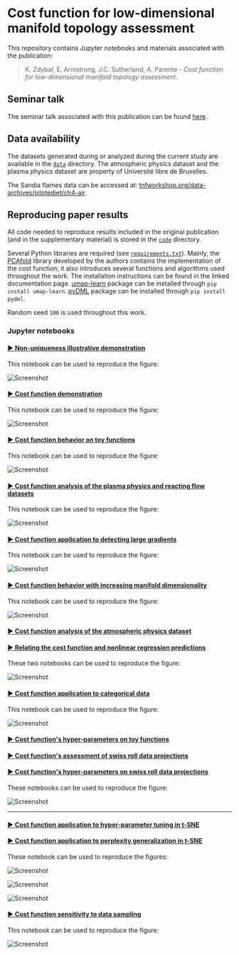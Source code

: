 # Cost function for low-dimensional manifold topology assessment

This repository contains Jupyter notebooks and materials associated with the publication:

> K. Zdybał, E. Armstrong, J.C. Sutherland, A. Parente - *Cost function for low-dimensional manifold topology assessment*.

## Seminar talk

The seminar talk associated with this publication can be found [here](https://www.vki.ac.be/index.php/vki-seminars).

## Data availability

The datasets generated during or analyzed during the current study are available in the [``data``](data/) directory. The atmospheric physics dataset and the plasma physics dataset are property of Université libre de Bruxelles. 

The Sandia flames data can be accessed at: [tnfworkshop.org/data-archives/pilotedjet/ch4-air](https://tnfworkshop.org/data-archives/pilotedjet/ch4-air).

## Reproducing paper results

All code needed to reproduce results included in the original publication (and in the supplementary material) is stored in the [``code``](code/) directory.

Several Python libraries are required (see [`requirements.txt`](requirements.txt)). Mainly, the [PCAfold](https://pcafold.readthedocs.io/en/latest/index.html) library developed by the authors contains the implementation of the cost function; it also introduces several functions and algorithms used throughout the work. The installation instructions can be found in the linked documentation page. [umap-learn](https://umap-learn.readthedocs.io/en/latest/index.html) package can be installed through `pip install umap-learn`. [pyDML](https://pydml.readthedocs.io/en/latest/index.html) package can be installed through `pip install pydml`.

Random seed `100` is used throughout this work.

### Jupyter notebooks


#### [▶︎ Non-uniqueness illustrative demonstration](code/paper-Figure-1-non-uniqueness-demo.ipynb)

This notebook can be used to reproduce the figure:

![Screenshot](figures/paper-Figure-1-non-uniqueness-demo.png)

#### [▶︎ Cost function demonstration](code/paper-Figure-2-cost-function-demonstration.ipynb)

This notebook can be used to reproduce the figure:

![Screenshot](figures/paper-Figure-2-cost-function-demonstration.png)

#### [▶︎ Cost function behavior on toy functions](code/paper-Figure-3-cost-function-behavior-on-toy-functions.ipynb)

This notebook can be used to reproduce the figure:

![Screenshot](figures/paper-Figure-3-cost-function-behavior-on-toy-functions.png)

#### [▶︎ Cost function analysis of the plasma physics and reacting flow datasets](code/paper-Figure-4-plasma-physics-and-reacting-flows.ipynb)

This notebook can be used to reproduce the figure:

![Screenshot](figures/paper-Figure-4-plasma-physics-and-reacting-flows.png)

#### [▶︎ Cost function application to detecting large gradients](code/paper-Figure-5-cost-function-application-to-detecting-large-gradients.ipynb)

This notebook can be used to reproduce the figure:

![Screenshot](figures/paper-Figure-5-cost-function-application-to-detecting-large-gradients.png)

#### [▶︎ Cost function behavior with increasing manifold dimensionality](code/paper-Figure-6-cost-dimensionality-Sandia-flame.ipynb)

This notebook can be used to reproduce the figure:

![Screenshot](figures/paper-Figure-6-cost-dimensionality-Sandia-flame.png)

#### [▶︎ Cost function analysis of the atmospheric physics dataset](code/paper-Figure-7-atmospheric-physics.ipynb)
#### [▶︎ Relating the cost function and nonlinear regression predictions](code/paper-Figure-7-atmospheric-physics-regression-correlation.ipynb)

These two notebooks can be used to reproduce the figure:

![Screenshot](figures/paper-Figure-7-atmospheric-physics.png)

#### [▶︎ Cost function application to categorical data](code/paper-Figure-8-cost-function-application-to-categorical-data.ipynb)

This notebook can be used to reproduce the figure:

![Screenshot](figures/paper-Figure-8-cost-function-application-to-categorical-data.png)

#### [▶︎ Cost function's hyper-parameters on toy functions](code/paper-Figure-9-effect-of-hyper-parameters.ipynb)
#### [▶︎ Cost function's assessment of swiss roll data projections](code/paper-Figure-9-swiss-roll-data.ipynb)
#### [▶︎ Cost function's hyper-parameters on swiss roll data projections](code/paper-Figure-9-swiss-roll-data-effect-of-hyper-parameters.ipynb)

These notebooks can be used to reproduce the figure:

![Screenshot](figures/paper-Figure-9-cost-function-hyper-parameters.png)

-------

#### [▶︎ Cost function application to hyper-parameter tuning in t-SNE](code/paper-Supplement-t-SNE-perplexity-tuning.ipynb)
#### [▶︎ Cost function application to perplexity generalization in t-SNE](code/paper-Supplement-t-SNE-perplexity-generalization.ipynb)

These notebook can be used to reproduce the figures:

![Screenshot](figures/paper-Supplement-cost-function-application-to-hyper-parameter-tuning-3D.png)

![Screenshot](figures/paper-Supplement-cost-function-application-to-hyper-parameter-tuning-2D.png)

![Screenshot](figures/paper-Supplement-t-SNE-n-dependent-perplexity.png)

#### [▶︎ Cost function sensitivity to data sampling](code/paper-Supplement-sensitivity-to-data-sampling.ipynb)

This notebook can be used to reproduce the figure:

![Screenshot](figures/paper-Supplement-sensitivity-to-data-sampling.png)
